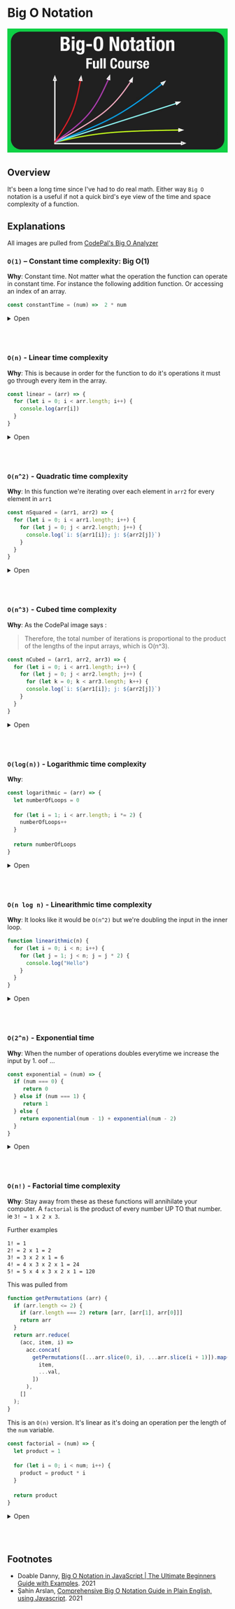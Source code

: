 # Big O Notation
![Neet Code Big O Thumbnail](./assets/big-o.jpg)

## Overview
It's been a long time since I've had to do real math. Either way `Big O` notation is a useful if not a quick bird's eye view of the time and space complexity of a function.

## Explanations
All images are pulled from [CodePal's Big O Analyzer](https://codepal.ai/big-o-analyzer)

### `O(1)` – Constant time complexity: Big O(1)
**Why**: Constant time. Not matter what the operation the function can operate in constant time. For instance the following addition function. Or accessing an index of an array.

```js
const constantTime = (num) =>  2 * num
```

<details>
  <summary>Open</summary>

  ![O(1) image](./assets/1-O-of-1-.png)
</details>

<br /><br />

### `O(n)` - Linear time complexity
**Why**: This is because in order for the function to do it's operations it must go through every item in the array.
```js
const linear = (arr) => {
  for (let i = 0; i < arr.length; i++) {
    console.log(arr[i])
  }
}
```

<details>
  <summary>Open</summary>

  ![O(n) image](./assets/2-O-linear.png)
</details>

<br /><br />


### `O(n^2)` - Quadratic time complexity
**Why**: In this function we're iterating over each element in `arr2` for every element in `arr1`

```js
const nSquared = (arr1, arr2) => {
  for (let i = 0; i < arr1.length; i++) {
    for (let j = 0; j < arr2.length; j++) {
      console.log(`i: ${arr1[i]}; j: ${arr2[j]}`)
    }
  }
}
```

<details>
  <summary>Open</summary>

  ![O(n^2) image](./assets/3-O-squared.png)
</details>

<br /><br />


### `O(n^3)` - Cubed time complexity
**Why**: As the CodePal image says :
> Therefore, the total number of iterations is proportional to the product of the lengths of the input arrays, which is O(n^3).

```js
const nCubed = (arr1, arr2, arr3) => {
  for (let i = 0; i < arr1.length; i++) {
    for (let j = 0; j < arr2.length; j++) {
      for (let k = 0; k < arr3.length; k++) {
      console.log(`i: ${arr1[i]}; j: ${arr2[j]}`)
    }
  }
}
```

<details>
  <summary>Open</summary>

  ![O(n^3) image](./assets/5-O-cubed.png)
</details>

<br /><br />

### `O(log(n))` - Logarithmic time complexity
**Why**: 

```js
const logarithmic = (arr) => {
  let numberOfLoops = 0

  for (let i = 1; i < arr.length; i *= 2) {
    numberOfLoops++
  }
  
  return numberOfLoops
}
```

<details>
  <summary>Open</summary>

  ![O(log(n)) image](./assets/6-O-linear.png)
</details>

<br /><br />

### `O(n log n)` - Linearithmic time complexity
**Why**: It looks like it would be `O(n^2)` but we're doubling the input in the inner loop.

```js
function linearithmic(n) {
  for (let i = 0; i < n; i++) {
    for (let j = 1; j < n; j = j * 2) {
      console.log("Hello")
    }
  }
}

```

<details>
  <summary>Open</summary>

  ![O(n log n) image](./assets/7-O-linearithmic.png)
</details>

<br /><br />

### `O(2^n)` - Exponential time
**Why**: When the number of operations doubles everytime we increase the input by 1. oof ...

```js
const exponential = (num) => {
  if (num === 0) {
     return 0
  } else if (num === 1) {
     return 1
  } else {
    return exponential(num - 1) + exponential(num - 2)
  }
}
```

<details>
  <summary>Open</summary>

  ![O(2^n) image](./assets/O-exponential.png)
</details>

<br /><br />

### `O(n!)` - Factorial time complexity
**Why**: Stay away from these as these functions will annihilate your computer. A `factorial` is the product of every number UP TO that number. ie `3! → 1 x 2 x 3`. 

Further examples
```
1! = 1
2! = 2 x 1 = 2
3! = 3 x 2 x 1 = 6
4! = 4 x 3 x 2 x 1 = 24
5! = 5 x 4 x 3 x 2 x 1 = 120
```

This was pulled from 
```js
function getPermutations (arr) {
  if (arr.length <= 2) {
    if (arr.length === 2) return [arr, [arr[1], arr[0]]]
    return arr
  }
  return arr.reduce(
    (acc, item, i) =>
      acc.concat(
        getPermutations([...arr.slice(0, i), ...arr.slice(i + 1)]).map(val => [
          item,
          ...val,
        ])
      ),
    []
  );
}
```

This is an `O(n)` version. It's linear as it's doing an operation per the length of the `num` variable.
```js
const factorial = (num) => {
  let product = 1

  for (let i = 0; i < num; i++) {
    product = product * i
  }

  return product
}
```

<details>
  <summary>Open</summary>

  ![O(n!) image](./assets/O-factorial.png)
</details>

<br /><br />


## Footnotes
- Doable Danny, [Big O Notation in JavaScript | The Ultimate Beginners Guide with Examples](https://www.doabledanny.com/big-o-notation-in-javascript). 2021
- Şahin Arslan, [Comprehensive Big O Notation Guide in Plain English, using Javascript](https://www.sahinarslan.tech/posts/comprehensive-big-o-notation-guide-in-plain-english-using-javascript). 2021

